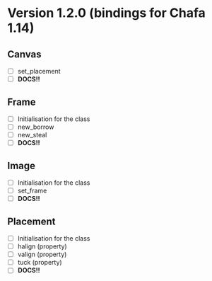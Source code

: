 # Version 1.2.0 (bindings for Chafa 1.14)

## Canvas
- [ ] set_placement
- [ ] **DOCS!!**

## Frame
- [ ] Initialisation for the class
- [ ] new_borrow
- [ ] new_steal
- [ ] **DOCS!!**

## Image
- [ ] Initialisation for the class
- [ ] set_frame
- [ ] **DOCS!!**

## Placement
- [ ] Initialisation for the class
- [ ] halign (property)
- [ ] valign (property)
- [ ] tuck (property)
- [ ] **DOCS!!**
